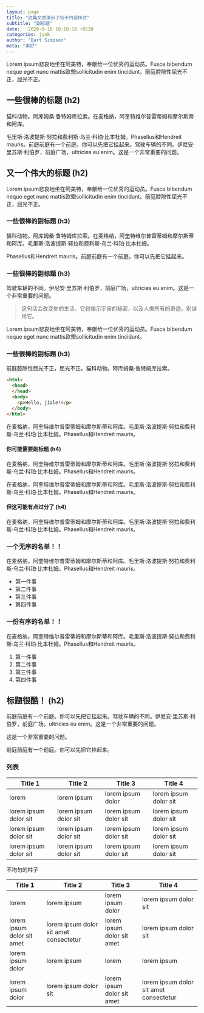 ```yaml
---
layout: page
title: "这篇文章演示了帖子内容样式"
subtitle: "副标题"
date:   2020-9-10 10:10:10 +0530
categories: junk
author: "Bart Simpson"
meta: "美好"
---
```


Lorem ipsum悲哀地坐在阿美特，奉献给一位优秀的运动员。Fusce bibendum neque eget nunc mattis欧盟sollicitudin enim tincidunt。前庭腔隙性屈光不正，屈光不正。

## 一些很棒的标题 (h2)

猫科动物。阿库姆桑·鲁特姆库拉索。在麦格纳，阿奎特维尔普雷蒂姆和摩尔斯蒂和阿库。

毛里斯·洛波提斯·努拉和费利斯·乌兰·科珀·比本杜姆。Phasellus和Hendreit mauris。前庭前庭有一个前庭。你可以先把它挂起来。驾驶车辆的不同。伊尼安·里苏斯·利伯罗，前庭广场，ultricies eu enim。这是一个非常重要的问题。

## 又一个伟大的标题 (h2)

Lorem ipsum悲哀地坐在阿美特，奉献给一位优秀的运动员。Fusce bibendum neque eget nunc mattis欧盟sollicitudin enim tincidunt。前庭腔隙性屈光不正，屈光不正。
### 一些很棒的副标题 (h3)

猫科动物。阿库姆桑·鲁特姆库拉索。在麦格纳，阿奎特维尔普雷蒂姆和摩尔斯蒂和阿库。毛里斯·洛波提斯·努拉和费利斯·乌兰·科珀·比本杜姆。

Phasellus和Hendreit mauris。前庭前庭有一个前庭。你可以先把它挂起来。

### 一些很棒的副标题 (h3)

驾驶车辆的不同。伊尼安·里苏斯·利伯罗，前庭广场，ultricies eu enim。这是一个非常重要的问题。

> 这句话会改变你的生活。它将揭示宇宙的秘密，以及人类所有的奇迹。别误用它。

Lorem ipsum悲哀地坐在阿美特，奉献给一位优秀的运动员。Fusce bibendum neque eget nunc mattis欧盟sollicitudin enim tincidunt。

### 一些很棒的副标题 (h3)

前庭腔隙性屈光不正，屈光不正。猫科动物。阿库姆桑·鲁特姆库拉索。

```html
<html>
  <head>
  </head>
  <body>
    <p>Hello, jiale!</p>
  </body>
</html>
```


在麦格纳，阿奎特维尔普雷蒂姆和摩尔斯蒂和阿库。毛里斯·洛波提斯·努拉和费利斯·乌兰·科珀·比本杜姆。Phasellus和Hendreit mauris。

#### 你可能需要副标题 (h4)

在麦格纳，阿奎特维尔普雷蒂姆和摩尔斯蒂和阿库。毛里斯·洛波提斯·努拉和费利斯·乌兰·科珀·比本杜姆。Phasellus和Hendreit mauris。

在麦格纳，阿奎特维尔普雷蒂姆和摩尔斯蒂和阿库。毛里斯·洛波提斯·努拉和费利斯·乌兰·科珀·比本杜姆。Phasellus和Hendreit mauris。

#### 但这可能有点过分了 (h4)

在麦格纳，阿奎特维尔普雷蒂姆和摩尔斯蒂和阿库。毛里斯·洛波提斯·努拉和费利斯·乌兰·科珀·比本杜姆。Phasellus和Hendreit mauris。

### 一个无序的名单！！

在麦格纳，阿奎特维尔普雷蒂姆和摩尔斯蒂和阿库。毛里斯·洛波提斯·努拉和费利斯·乌兰·科珀·比本杜姆。Phasellus和Hendreit mauris。

- 第一件事
- 第二件事
- 第三件事
- 第四件事

### 一份有序的名单！！

在麦格纳，阿奎特维尔普雷蒂姆和摩尔斯蒂和阿库。毛里斯·洛波提斯·努拉和费利斯·乌兰·科珀·比本杜姆。Phasellus和Hendreit mauris。

1. 第一件事
2. 第二件事
3. 第三件事
4. 第四件事


## 标题很酷！ (h2)

前庭前庭有一个前庭。你可以先把它挂起来。驾驶车辆的不同。伊尼安·里苏斯·利伯罗，前庭广场，ultricies eu enim。这是一个非常重要的问题。

这是一个非常重要的问题。

前庭前庭有一个前庭。你可以先把它挂起来。

### 列表

Title 1               | Title 2               | Title 3               | Title 4
--------------------- | --------------------- | --------------------- | ---------------------
lorem                 | lorem ipsum           | lorem ipsum dolor     | lorem ipsum dolor sit
lorem ipsum dolor sit | lorem ipsum dolor sit | lorem ipsum dolor sit | lorem ipsum dolor sit
lorem ipsum dolor sit | lorem ipsum dolor sit | lorem ipsum dolor sit | lorem ipsum dolor sit
lorem ipsum dolor sit | lorem ipsum dolor sit | lorem ipsum dolor sit | lorem ipsum dolor sit  


不均匀的柱子

Title 1 | Title 2 | Title 3 | Title 4
--- | --- | --- | ---
lorem | lorem ipsum | lorem ipsum dolor | lorem ipsum dolor sit
lorem ipsum dolor sit amet | lorem ipsum dolor sit amet consectetur | lorem ipsum dolor sit amet | lorem ipsum dolor sit
lorem ipsum dolor | lorem ipsum | lorem | lorem ipsum
lorem ipsum dolor | lorem ipsum dolor sit | lorem ipsum dolor sit amet | lorem ipsum dolor sit amet consectetur
